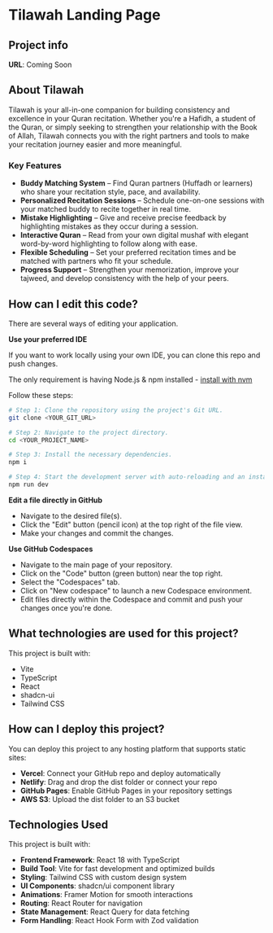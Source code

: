 # Tilawah Landing Page

## Project info

**URL**: Coming Soon

## About Tilawah

Tilawah is your all-in-one companion for building consistency and excellence in your Quran recitation. Whether you're a Hafidh, a student of the Quran, or simply seeking to strengthen your relationship with the Book of Allah, Tilawah connects you with the right partners and tools to make your recitation journey easier and more meaningful.

### Key Features

- **Buddy Matching System** – Find Quran partners (Huffadh or learners) who share your recitation style, pace, and availability.
- **Personalized Recitation Sessions** – Schedule one-on-one sessions with your matched buddy to recite together in real time.
- **Mistake Highlighting** – Give and receive precise feedback by highlighting mistakes as they occur during a session.
- **Interactive Quran** – Read from your own digital mushaf with elegant word-by-word highlighting to follow along with ease.
- **Flexible Scheduling** – Set your preferred recitation times and be matched with partners who fit your schedule.
- **Progress Support** – Strengthen your memorization, improve your tajweed, and develop consistency with the help of your peers.

## How can I edit this code?

There are several ways of editing your application.

**Use your preferred IDE**

If you want to work locally using your own IDE, you can clone this repo and push changes.

The only requirement is having Node.js & npm installed - [install with nvm](https://github.com/nvm-sh/nvm#installing-and-updating)

Follow these steps:

```sh
# Step 1: Clone the repository using the project's Git URL.
git clone <YOUR_GIT_URL>

# Step 2: Navigate to the project directory.
cd <YOUR_PROJECT_NAME>

# Step 3: Install the necessary dependencies.
npm i

# Step 4: Start the development server with auto-reloading and an instant preview.
npm run dev
```

**Edit a file directly in GitHub**

- Navigate to the desired file(s).
- Click the "Edit" button (pencil icon) at the top right of the file view.
- Make your changes and commit the changes.

**Use GitHub Codespaces**

- Navigate to the main page of your repository.
- Click on the "Code" button (green button) near the top right.
- Select the "Codespaces" tab.
- Click on "New codespace" to launch a new Codespace environment.
- Edit files directly within the Codespace and commit and push your changes once you're done.

## What technologies are used for this project?

This project is built with:

- Vite
- TypeScript
- React
- shadcn-ui
- Tailwind CSS

## How can I deploy this project?

You can deploy this project to any hosting platform that supports static sites:

- **Vercel**: Connect your GitHub repo and deploy automatically
- **Netlify**: Drag and drop the dist folder or connect your repo
- **GitHub Pages**: Enable GitHub Pages in your repository settings
- **AWS S3**: Upload the dist folder to an S3 bucket

## Technologies Used

This project is built with:

- **Frontend Framework**: React 18 with TypeScript
- **Build Tool**: Vite for fast development and optimized builds
- **Styling**: Tailwind CSS with custom design system
- **UI Components**: shadcn/ui component library
- **Animations**: Framer Motion for smooth interactions
- **Routing**: React Router for navigation
- **State Management**: React Query for data fetching
- **Form Handling**: React Hook Form with Zod validation
